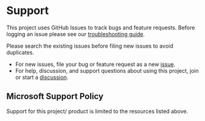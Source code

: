 # Support

This project uses GitHub Issues to track bugs and feature requests.
Before logging an issue please see our [troubleshooting guide].

Please search the existing issues before filing new issues to avoid duplicates.

- For new issues, file your bug or feature request as a new [issue].
- For help, discussion, and support questions about using this project, join or start a [discussion].

## Microsoft Support Policy

Support for this project/ product is limited to the resources listed above.

[issue]: https://github.com/Azure/PSRule.Rules.Azure/issues
[discussion]: https://github.com/Azure/PSRule.Rules.Azure/discussions
[troubleshooting guide]: troubleshooting.md
